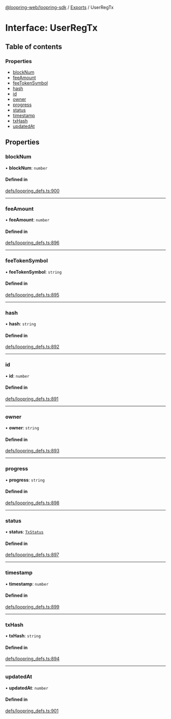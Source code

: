 [@loopring-web/loopring-sdk](../README.md) / [Exports](../modules.md) / UserRegTx

# Interface: UserRegTx

## Table of contents

### Properties

- [blockNum](UserRegTx.md#blocknum)
- [feeAmount](UserRegTx.md#feeamount)
- [feeTokenSymbol](UserRegTx.md#feetokensymbol)
- [hash](UserRegTx.md#hash)
- [id](UserRegTx.md#id)
- [owner](UserRegTx.md#owner)
- [progress](UserRegTx.md#progress)
- [status](UserRegTx.md#status)
- [timestamp](UserRegTx.md#timestamp)
- [txHash](UserRegTx.md#txhash)
- [updatedAt](UserRegTx.md#updatedat)

## Properties

### blockNum

• **blockNum**: `number`

#### Defined in

[defs/loopring_defs.ts:900](https://github.com/Loopring/loopring_sdk/blob/1830d54/src/defs/loopring_defs.ts#L900)

___

### feeAmount

• **feeAmount**: `number`

#### Defined in

[defs/loopring_defs.ts:896](https://github.com/Loopring/loopring_sdk/blob/1830d54/src/defs/loopring_defs.ts#L896)

___

### feeTokenSymbol

• **feeTokenSymbol**: `string`

#### Defined in

[defs/loopring_defs.ts:895](https://github.com/Loopring/loopring_sdk/blob/1830d54/src/defs/loopring_defs.ts#L895)

___

### hash

• **hash**: `string`

#### Defined in

[defs/loopring_defs.ts:892](https://github.com/Loopring/loopring_sdk/blob/1830d54/src/defs/loopring_defs.ts#L892)

___

### id

• **id**: `number`

#### Defined in

[defs/loopring_defs.ts:891](https://github.com/Loopring/loopring_sdk/blob/1830d54/src/defs/loopring_defs.ts#L891)

___

### owner

• **owner**: `string`

#### Defined in

[defs/loopring_defs.ts:893](https://github.com/Loopring/loopring_sdk/blob/1830d54/src/defs/loopring_defs.ts#L893)

___

### progress

• **progress**: `string`

#### Defined in

[defs/loopring_defs.ts:898](https://github.com/Loopring/loopring_sdk/blob/1830d54/src/defs/loopring_defs.ts#L898)

___

### status

• **status**: [`TxStatus`](../enums/TxStatus.md)

#### Defined in

[defs/loopring_defs.ts:897](https://github.com/Loopring/loopring_sdk/blob/1830d54/src/defs/loopring_defs.ts#L897)

___

### timestamp

• **timestamp**: `number`

#### Defined in

[defs/loopring_defs.ts:899](https://github.com/Loopring/loopring_sdk/blob/1830d54/src/defs/loopring_defs.ts#L899)

___

### txHash

• **txHash**: `string`

#### Defined in

[defs/loopring_defs.ts:894](https://github.com/Loopring/loopring_sdk/blob/1830d54/src/defs/loopring_defs.ts#L894)

___

### updatedAt

• **updatedAt**: `number`

#### Defined in

[defs/loopring_defs.ts:901](https://github.com/Loopring/loopring_sdk/blob/1830d54/src/defs/loopring_defs.ts#L901)
